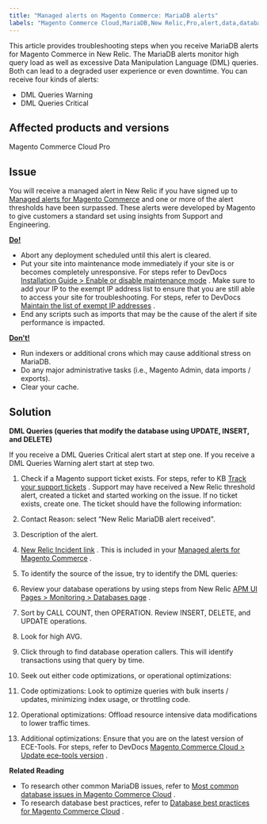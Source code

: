 ```yaml
---
title: "Managed alerts on Magento Commerce: MariaDB alerts"
labels: "Magento Commerce Cloud,MariaDB,New Relic,Pro,alert,data,database,mysql,performance,queries,support tools,warning"
---
```


This article provides troubleshooting steps when you receive MariaDB alerts for Magento Commerce in New Relic. The MariaDB alerts monitor high query load as well as excessive Data Manipulation Language (DML) queries. Both can lead to a degraded user experience or even downtime. You can receive four kinds of alerts:

* DML Queries Warning
* DML Queries Critical

## **Affected products and versions** 

Magento Commerce Cloud Pro

## Issue

You will receive a managed alert in New Relic if you have signed up to [Managed alerts for Magento Commerce](https://support.magento.com/hc/en-us/articles/360045806832) and one or more of the alert thresholds have been surpassed. These alerts were developed by Magento to give customers a standard set using insights from Support and Engineering.

 **<u>Do!</u>** 

* Abort any deployment scheduled until this alert is cleared.
* Put your site into maintenance mode immediately if your site is or becomes completely unresponsive. For steps refer to DevDocs [Installation Guide > Enable or disable maintenance mode](https://devdocs.magento.com/guides/v2.4/install-gde/install/cli/install-cli-subcommands-maint.html?itm_source=devdocs&itm_medium=search_page&itm_campaign=federated_search&itm_term=mainten) . Make sure to add your IP to the exempt IP address list to ensure that you are still able to access your site for troubleshooting. For steps, refer to DevDocs [Maintain the list of exempt IP addresses](https://devdocs.magento.com/guides/v2.4/install-gde/install/cli/install-cli-subcommands-maint.html?itm_source=devdocs&itm_medium=search_page&itm_campaign=federated_search&itm_term=mainten#instgde-cli-maint-exempt) .
* End any scripts such as imports that may be the cause of the alert if site performance is impacted.

 **<u>Don't!</u>** 

* Run indexers or additional crons which may cause additional stress on MariaDB.
* Do any major administrative tasks (i.e., Magento Admin, data imports / exports).
* Clear your cache.

## Solution

 <span class="wysiwyg-underline"> **DML Queries (queries that modify the database using UPDATE, INSERT, and DELETE)** </span> 

If you receive a DML Queries Critical alert start at step one. If you receive a DML Queries Warning alert start at step two.

1. Check if a Magento support ticket exists. For steps, refer to KB [Track your support tickets](https://support.magento.com/hc/en-us/articles/360000913794#track-tickets) . Support may have received a New Relic threshold alert, created a ticket and started working on the issue. If no ticket exists, create one. The ticket should have the following information:
1. Contact Reason: select “New Relic MariaDB alert received".
1. Description of the alert.
1. [New Relic Incident link](https://docs.newrelic.com/docs/alerts-applied-intelligence/new-relic-alerts/alert-incidents/view-violation-event-details-incidents) . This is included in your [Managed alerts for Magento Commerce](https://support.magento.com/hc/en-us/articles/360045806832) .

1. To identify the source of the issue, try to identify the DML queries:    
1. Review your database operations by using steps from New Relic [APM UI Pages > Monitoring > Databases page](https://docs.newrelic.com/docs/apm/apm-ui-pages/monitoring/databases-page-view-operations-throughput-response-time) .
1. Sort by CALL COUNT, then OPERATION. Review INSERT, DELETE, and UPDATE operations.
1. Look for high AVG.
1. Click through to find database operation callers. This will identify transactions using that query by time.

1. Seek out either code optimizations, or operational optimizations:
1. Code optimizations: Look to optimize queries with bulk inserts / updates, minimizing index usage, or throttling code.
1. Operational optimizations: Offload resource intensive data modifications to lower traffic times.
1. Additional optimizations: Ensure that you are on the latest version of ECE-Tools. For steps, refer to DevDocs [Magento Commerce Cloud > Update ece-tools version](https://devdocs.magento.com/cloud/project/ece-tools-update.html) .

 <span class="wysiwyg-underline"> **Related Reading** </span> 

* To research other common MariaDB issues, refer to [Most common database issues in Magento Commerce Cloud](https://support.magento.com/hc/en-us/articles/360041739651) .
* To research database best practices, refer to [Database best practices for Magento Commerce Cloud](https://support.magento.com/hc/en-us/articles/360041997312) .

